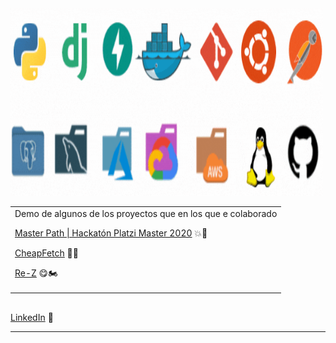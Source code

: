 <img src="https://raw.githubusercontent.com/Dimaps716/Dimaps716/master/DIMA.gif" alt="git de presentacion" width="500" height="300">



<table align="right" width="150" height="155">
  <tr> 
     <td > Demo de algunos de los proyectos que en los que e colaborado 
     <p><a href="https://www.youtube.com/watch?v=eVRFnytvDHE">Master Path | Hackatón Platzi Master 2020</a> 💥🚀</p>
     <p><a href="https://www.youtube.com/watch?v=ylLJ3H1UiCQ/">CheapFetch</a> 🤑🚁</p>
     <p><a href="https://www.youtube.com/watch?v=8oqP7f7T_lc">Re-Z</a> 😋🏍</p>
     </td>
   </tr>
</table>


<hr/>
<p><a href="https://www.linkedin.com/in/dimaps716/">LinkedIn</a> 💼</p>
<hr/>

